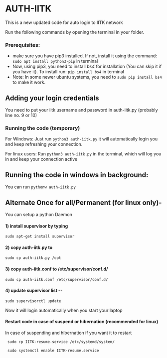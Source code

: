 # AUTH-IITK

This is a new updated code for auto login to IITK network

Run the following commands by opening the terminal in your folder.

### Prerequisites:
 - make sure you have pip3 installed. If not, install it using the command: ```sudo apt install python3-pip``` in terminal
 - Now, using pip3, you need to install *bs4* for installation (You can skip it if you have it). To install run: ```pip install bs4``` in terminal
 - Note: In some newer ubuntu systems, you need to ```sudo pip install bs4``` to make it work.

## Adding your login credentials
You need to put your iitk username and password in auth-iitk.py (probably line no. 9 or 10)

### Running the code (temporary)

For Windows:
Just run ```python3 auth-iitk.py``` it will automatically login you and keep refreshing your connection.

For linux users:
Run ```python3 auth-iitk.py``` in the terminal, which will log you in and keep your connection active

## Running the code in windows in background: 

You can run ```pythonw auth-iitk.py```

## Alternate Once for all/Permanent (for linux only)- 

You can setup a python Daemon

#### 1) install supervisor by typing
```sudo apt-get install supervisor```

#### 2) copy auth-iitk.py to 
``` sudo cp auth-iitk.py /opt ```

#### 3) copy auth-iitk.conf to /etc/supervisor/conf.d/
``` sudo cp auth-iitk.conf /etc/supervisor/conf.d/ ```

#### 4) update supervisor list -- 
```sudo supervisorctl update```

Now it will login automatically when you start your laptop

#### Restart code in case of suspend or hibernation (recommended for linux)
In case of suspending and hibernation if you want it to restart

``` sudo cp IITK-resume.service /etc/systemd/system/```

``` sudo systemctl enable IITK-resume.service```
